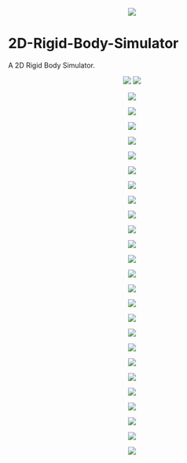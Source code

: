 <p align="center">
 <img src="https://github.com/diegomacario/2D-Rigid-Body-Simulator/blob/master/GIFs/Title_Long.gif"/>
</p>

# 2D-Rigid-Body-Simulator

A 2D Rigid Body Simulator.

<p align="center">
 <img src="https://github.com/diegomacario/2D-Rigid-Body-Simulator/blob/master/GIFs/Cool_Dino.gif"/>
 <img src="https://github.com/diegomacario/2D-Rigid-Body-Simulator/blob/master/readme_images/Simulation_Controller_Dino.PNG"/>
</p>

<p align="center">
 <img src="https://github.com/diegomacario/2D-Rigid-Body-Simulator/blob/master/GIFs/Single_No_Rem_Long.gif"/>
</p>

<p align="center">
 <img src="https://github.com/diegomacario/2D-Rigid-Body-Simulator/blob/master/GIFs/Single_Rem.gif"/>
</p>

<p align="center">
 <img src="https://github.com/diegomacario/2D-Rigid-Body-Simulator/blob/master/GIFs/Plus_Sign_2.gif"/>
</p>

<p align="center">
 <img src="https://github.com/diegomacario/2D-Rigid-Body-Simulator/blob/master/GIFs/Multiplication_Sign_2.gif"/>
</p>

<p align="center">
 <img src="https://github.com/diegomacario/2D-Rigid-Body-Simulator/blob/master/GIFs/Star_Failure_Short.gif"/>
</p>

<p align="center">
 <img src="https://github.com/diegomacario/2D-Rigid-Body-Simulator/blob/master/GIFs/Symmetry_No_Rem_Long.gif"/>
</p>

<p align="center">
 <img src="https://github.com/diegomacario/2D-Rigid-Body-Simulator/blob/master/GIFs/Symmetry_Rem_Long.gif"/>
</p>

<p align="center">
 <img src="https://github.com/diegomacario/2D-Rigid-Body-Simulator/blob/master/GIFs/Momentum_No_Rem_Short.gif"/>
</p>

<p align="center">
 <img src="https://github.com/diegomacario/2D-Rigid-Body-Simulator/blob/master/GIFs/Momentum_Rem_Short.gif"/>
</p>

<p align="center">
 <img src="https://github.com/diegomacario/2D-Rigid-Body-Simulator/blob/master/GIFs/Torque_No_Rem_Short.gif"/>
</p>

<p align="center">
 <img src="https://github.com/diegomacario/2D-Rigid-Body-Simulator/blob/master/GIFs/Torque_Rem_Short.gif"/>
</p>

<p align="center">
 <img src="https://github.com/diegomacario/2D-Rigid-Body-Simulator/blob/master/GIFs/Stack_CR_0_5.gif"/>
</p>

<p align="center">
 <img src="https://github.com/diegomacario/2D-Rigid-Body-Simulator/blob/master/GIFs/Stack_CR_1_0.gif"/>
</p>

<p align="center">
 <img src="https://github.com/diegomacario/2D-Rigid-Body-Simulator/blob/master/GIFs/Stack_Hit_No_Rem_Long.gif"/>
</p>

<p align="center">
 <img src="https://github.com/diegomacario/2D-Rigid-Body-Simulator/blob/master/GIFs/Stack_Hit_Rem_Long.gif"/>
</p>

<p align="center">
 <img src="https://github.com/diegomacario/2D-Rigid-Body-Simulator/blob/master/GIFs/Hexagon_No_Rem.gif"/>
</p>

<p align="center">
 <img src="https://github.com/diegomacario/2D-Rigid-Body-Simulator/blob/master/GIFs/Hexagon_Rem_Short.gif"/>
</p>

<p align="center">
 <img src="https://github.com/diegomacario/2D-Rigid-Body-Simulator/blob/master/GIFs/Octagon_No_Rem.gif"/>
</p>

<p align="center">
 <img src="https://github.com/diegomacario/2D-Rigid-Body-Simulator/blob/master/GIFs/Octagon_Rem.gif"/>
</p>

<p align="center">
 <img src="https://github.com/diegomacario/2D-Rigid-Body-Simulator/blob/master/GIFs/Downward_Slope_No_Rem_Short.gif"/>
</p>

<p align="center">
 <img src="https://github.com/diegomacario/2D-Rigid-Body-Simulator/blob/master/GIFs/Downward_Slope_Rem_Short.gif"/>
</p>

<p align="center">
 <img src="https://github.com/diegomacario/2D-Rigid-Body-Simulator/blob/master/GIFs/Upward_Slope_No_Rem.gif"/>
</p>

<p align="center">
 <img src="https://github.com/diegomacario/2D-Rigid-Body-Simulator/blob/master/GIFs/Upward_Slope_Rem.gif"/>
</p>

<p align="center">
 <img src="https://github.com/diegomacario/2D-Rigid-Body-Simulator/blob/master/GIFs/Fall_No_Rem_Short.gif"/>
</p>

<p align="center">
 <img src="https://github.com/diegomacario/2D-Rigid-Body-Simulator/blob/master/GIFs/Fall_Rem_Short.gif"/>
</p>
